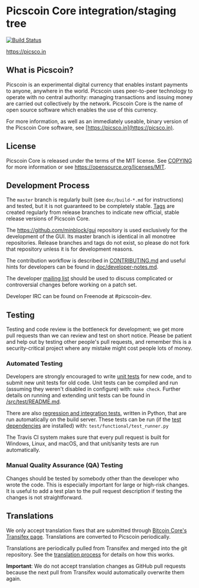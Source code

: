 Picscoin Core integration/staging tree
=====================================

[![Build Status](https://travis-ci.org/minblock/picscoin.svg?branch=master)](https://travis-ci.org/minblock/picscoin)

https://picsco.in

What is Picscoin?
----------------

Picscoin is an experimental digital currency that enables instant payments to
anyone, anywhere in the world. Picscoin uses peer-to-peer technology to operate
with no central authority: managing transactions and issuing money are carried
out collectively by the network. Picscoin Core is the name of open source
software which enables the use of this currency.

For more information, as well as an immediately useable, binary version of
the Picscoin Core software, see [https://picsco.in](https://picsco.in).

License
-------

Picscoin Core is released under the terms of the MIT license. See [COPYING](COPYING) for more
information or see https://opensource.org/licenses/MIT.

Development Process
-------------------

The `master` branch is regularly built (see `doc/build-*.md` for instructions) and tested, but it is not guaranteed to be
completely stable. [Tags](https://github.com/minblock/picscoin/tags) are created
regularly from release branches to indicate new official, stable release versions of Picscoin Core.

The https://github.com/minblock/gui repository is used exclusively for the
development of the GUI. Its master branch is identical in all monotree
repositories. Release branches and tags do not exist, so please do not fork
that repository unless it is for development reasons.

The contribution workflow is described in [CONTRIBUTING.md](CONTRIBUTING.md)
and useful hints for developers can be found in [doc/developer-notes.md](doc/developer-notes.md).

The developer [mailing list](https://groups.google.com/forum/#!forum/picscoin-dev)
should be used to discuss complicated or controversial changes before working
on a patch set.

Developer IRC can be found on Freenode at #picscoin-dev.

Testing
-------

Testing and code review is the bottleneck for development; we get more pull
requests than we can review and test on short notice. Please be patient and help out by testing
other people's pull requests, and remember this is a security-critical project where any mistake might cost people
lots of money.

### Automated Testing

Developers are strongly encouraged to write [unit tests](src/test/README.md) for new code, and to
submit new unit tests for old code. Unit tests can be compiled and run
(assuming they weren't disabled in configure) with: `make check`. Further details on running
and extending unit tests can be found in [/src/test/README.md](/src/test/README.md).

There are also [regression and integration tests](/test), written
in Python, that are run automatically on the build server.
These tests can be run (if the [test dependencies](/test) are installed) with: `test/functional/test_runner.py`

The Travis CI system makes sure that every pull request is built for Windows, Linux, and macOS, and that unit/sanity tests are run automatically.

### Manual Quality Assurance (QA) Testing

Changes should be tested by somebody other than the developer who wrote the
code. This is especially important for large or high-risk changes. It is useful
to add a test plan to the pull request description if testing the changes is
not straightforward.

Translations
------------

We only accept translation fixes that are submitted through [Bitcoin Core's Transifex page](https://www.transifex.com/projects/p/bitcoin/).
Translations are converted to Picscoin periodically.

Translations are periodically pulled from Transifex and merged into the git repository. See the
[translation process](doc/translation_process.md) for details on how this works.

**Important**: We do not accept translation changes as GitHub pull requests because the next
pull from Transifex would automatically overwrite them again.
